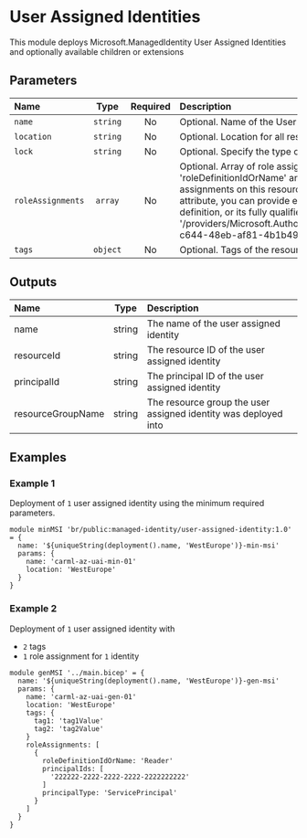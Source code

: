 # User Assigned Identities

This module deploys Microsoft.ManagedIdentity User Assigned Identities and optionally available children or extensions

## Parameters

| Name              | Type     | Required | Description                                                                                                                                                                                                                                                                                                                                                                                                    |
| :---------------- | :------: | :------: | :------------------------------------------------------------------------------------------------------------------------------------------------------------------------------------------------------------------------------------------------------------------------------------------------------------------------------------------------------------------------------------------------------------- |
| `name`            | `string` | No       | Optional. Name of the User Assigned Identity.                                                                                                                                                                                                                                                                                                                                                                  |
| `location`        | `string` | No       | Optional. Location for all resources.                                                                                                                                                                                                                                                                                                                                                                          |
| `lock`            | `string` | No       | Optional. Specify the type of lock.                                                                                                                                                                                                                                                                                                                                                                            |
| `roleAssignments` | `array`  | No       | Optional. Array of role assignment objects that contain the 'roleDefinitionIdOrName' and 'principalId' to define RBAC role assignments on this resource. In the roleDefinitionIdOrName attribute, you can provide either the display name of the role definition, or its fully qualified ID in the following format: '/providers/Microsoft.Authorization/roleDefinitions/c2f4ef07-c644-48eb-af81-4b1b4947fb11' |
| `tags`            | `object` | No       | Optional. Tags of the resource.                                                                                                                                                                                                                                                                                                                                                                                |

## Outputs

| Name              | Type   | Description                                                     |
| :---------------- | :----: | :-------------------------------------------------------------- |
| name              | string | The name of the user assigned identity                          |
| resourceId        | string | The resource ID of the user assigned identity                   |
| principalId       | string | The principal ID of the user assigned identity                  |
| resourceGroupName | string | The resource group the user assigned identity was deployed into |

## Examples

### Example 1

Deployment of `1` user assigned identity using the minimum required parameters.

```bicep
module minMSI 'br/public:managed-identity/user-assigned-identity:1.0' = {
  name: '${uniqueString(deployment().name, 'WestEurope')}-min-msi'
  params: {
    name: 'carml-az-uai-min-01'
    location: 'WestEurope'
  }
}
```

### Example 2

Deployment of `1` user assigned identity with

- `2` tags
- `1` role assignment for `1` identity

```bicep
module genMSI '../main.bicep' = {
  name: '${uniqueString(deployment().name, 'WestEurope')}-gen-msi'
  params: {
    name: 'carml-az-uai-gen-01'
    location: 'WestEurope'
    tags: {
      tag1: 'tag1Value'
      tag2: 'tag2Value'
    }
    roleAssignments: [
      {
        roleDefinitionIdOrName: 'Reader'
        principalIds: [
          '222222-2222-2222-2222-2222222222'
        ]
        principalType: 'ServicePrincipal'
      }
    ]
  }
}
```